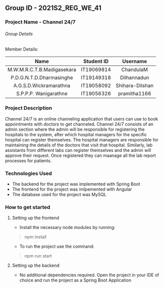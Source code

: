## Group ID - 2021S2_REG_WE_41

### Project Name - Channel 24/7

###### Group Details 

Member Details:

| Name        | Student ID           | Username  |
| :-------------: | :-------------: | :-----: |
| M.W.M.R.C.T.B.Madigasekara | IT19069814 | ChandulaM |
| P.D.G.N.T.D.Dharmasinghe | IT19149318 | Dilhannadun |
| A.G.S.D.Wickramarathna | IT19058092 | Shihara-Dilshan |
| S.P.P.P. Wanigarathne | IT19056326 | pramitha1166 |

### Project Description

Channel 24/7 is an online channeling application that users can use to book appointments with doctors to get channeled. 
Channel 24/7 consists of an admin section where the admin will be responsible for registering the hospitals to the system, after which hospital managers for the specific hospital can register themselves.
The hospital managers are responsible for maintaining the details of the doctors that visit that hospital.
Similarly, lab assistants from different labs can register themselves and the admin will approve their request. Once registered they can maanage all the lab report processes for patients.

### Technologies Used

- The backend for the project was implemented with Spring Boot
- The frontend for the project was imlpemented with Angular
- The database used for the project was MySQL

### How to get started

1. Setting up the frontend
   - Install the necessary node modules by running:
   > npm install
   - To run the project use the command:
   > npm run start
   
2. Setting up the backend
   - No additional dependencies required. Open the project in your IDE of choice and run the project as a Spring Boot Application
